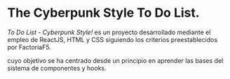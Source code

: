 # The Cyberpunk Style To Do List.

*To Do List - Cyberpunk Style!* es un proyecto desarrollado mediante el empleo de ReactJS, HTML y CSS siguiendo los criterios preestablecidos por FactoriaF5. 



cuyo objetivo se ha centrado desde un principio en aprender las bases del sistema de componentes y hooks. 

